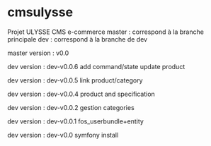 # cmsulysse
Projet ULYSSE CMS e-commerce
master  : correspond à la branche principale
dev     : correspond à la branche de dev


master version : v0.0

dev version    : dev-v0.0.6
add command/state update product

dev version    : dev-v0.0.5
link product/category

dev version    : dev-v0.0.4
product and specification

dev version    : dev-v0.0.2
gestion categories

dev version    : dev-v0.0.1
fos_userbundle+entity

dev version    : dev-v0.0
symfony install
